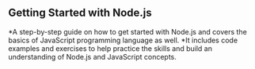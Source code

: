 ## Getting Started with Node.js
*A step-by-step guide on how to get started with Node.js and covers the basics of JavaScript programming language as well. 
*It includes code examples and exercises to help practice the skills and build an understanding of Node.js and JavaScript concepts.
